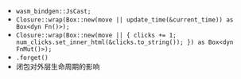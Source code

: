 - `wasm_bindgen::JsCast;`
- `Closure::wrap(Box::new(move || update_time(&current_time)) as Box<dyn Fn()>);`
- `Closure::wrap(Box::new(move || { clicks += 1; num_clicks.set_inner_html(&clicks.to_string()); }) as Box<dyn FnMut()>);`
- `.forget()`
- 闭包对外层生命周期的影响
